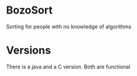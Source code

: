 # BozoSort
Sorting for people with no knowledge of algorithms

# Versions
There is a java and a C version. Both are functional
